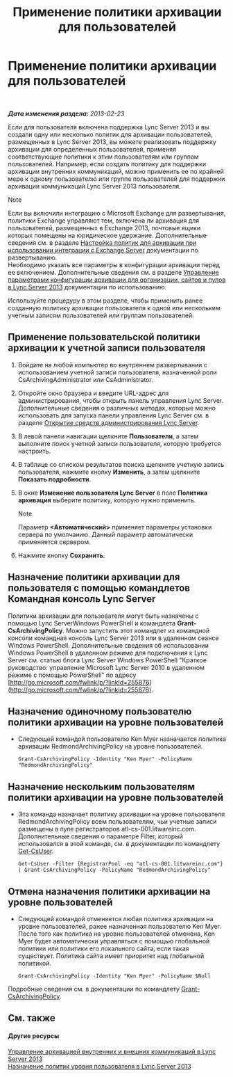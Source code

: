 ﻿---
title: Применение политики архивации для пользователей
TOCTitle: Применение политики архивации для пользователей
ms:assetid: 624a7d3e-389d-403a-97e5-f7bb17023ef3
ms:mtpsurl: https://technet.microsoft.com/ru-ru/library/Gg521004(v=OCS.15)
ms:contentKeyID: 49309953
ms.date: 05/19/2016
mtps_version: v=OCS.15
ms.translationtype: HT
---

# Применение политики архивации для пользователей

 

_**Дата изменения раздела:** 2013-02-23_

Если для пользователя включена поддержка Lync Server 2013 и вы создали одну или несколько политик для архивации пользователей, размещенных в Lync Server 2013, вы можете реализовать поддержку архивации для определенных пользователей, применяя соответствующие политики к этим пользователям или группам пользователей. Например, если создать политику для поддержки архивации внутренних коммуникаций, можно применить ее по крайней мере к одному пользователю или группе пользователей для поддержки архивации коммуникаций Lync Server 2013 пользователя.

> [!note]  
> Если вы включили интеграцию с Microsoft Exchange для развертывания, политики Exchange управляют тем, включена ли архивация для пользователей, размещенных в Exchange 2013, почтовые ящики которых помещены на юридическое удержание. Дополнительные сведения см. в разделе <a href="lync-server-2013-setting-up-policies-for-archiving-when-using-exchange-server-integration.md">Настройка политик для архивации при использовании интеграции с Exchange Server</a> документации по развертыванию.<br />Необходимо указать все параметры в конфигурации архивации перед ее включением. Дополнительные сведения см. в разделе <a href="lync-server-2013-managing-archiving-configuration-options-for-your-organization-sites-and-pools.md">Управление параметрами конфигурации архивации для организации, сайтов и пулов в Lync Server 2013</a> документации по использованию.

Используйте процедуру в этом разделе, чтобы применить ранее созданную политику архивации пользователя к одной или нескольким учетным записям пользователей или группам пользователей.

## Применение пользовательской политики архивации к учетной записи пользователя

1.  Войдите на любой компьютер во внутреннем развертывании с использованием учетной записи пользователя, назначенной роли CsArchivingAdministrator или CsAdministrator.

2.  Откройте окно браузера и введите URL-адрес для администрирования, чтобы открыть панель управления Lync Server. Дополнительные сведения о различных методах, которые можно использовать для запуска панели управления Lync Server см. в разделе [Открытие средств администрирования Lync Server](lync-server-2013-open-lync-server-administrative-tools.md).

3.  В левой панели навигации щелкните **Пользователи**, а затем выполните поиск учетной записи пользователя, которую требуется настроить.

4.  В таблице со списком результатов поиска щелкните учетную запись пользователя, нажмите кнопку **Изменить**, а затем щелкните **Показать подробности**.

5.  В окне **Изменение пользователя Lync Server** в поле **Политика архивация** выберите политику, которую нужно применить.
    
    > [!note]  
    > Параметр <strong>&lt;Автоматический&gt;</strong> применяет параметры установки сервера по умолчанию. Данный параметр автоматически применяется сервером.

6.  Нажмите кнопку **Сохранить**.

## Назначение политики архивации для пользователя с помощью командлетов Командная консоль Lync Server

Политики архивации для пользователя могут быть назначены с помощью Lync ServerWindows PowerShell и командлета **Grant-CsArchivingPolicy**. Можно запустить этот командлет из командной консоли командная консоль Lync Server 2013 или в удаленном сеансе Windows PowerShell. Дополнительные сведения об использовании Windows PowerShell в удаленном режиме для подключения к Lync Server см. статью блога Lync Server Windows PowerShell "Краткое руководство: управление Microsoft Lync Server 2010 в удаленном режиме с помощью PowerShell" по адресу [http://go.microsoft.com/fwlink/p/?linkId=255876](http://go.microsoft.com/fwlink/p/?linkid=255876).

## Назначение одиночному пользователю политики архивации на уровне пользователей

  - Следующей командой пользователю Ken Myer назначается политика архивации RedmondArchivingPolicy на уровне пользователей.
    
        Grant-CsArchivingPolicy -Identity "Ken Myer" -PolicyName "RedmondArchivingPolicy"

## Назначение нескольким пользователям политики архивации на уровне пользователей

  - Эта команда назначает политику архивации на уровне пользователя RedmondArchivingPolicy всем пользователям, чьи учетные записи размещены в пуле регистраторов atl-cs-001.litwareinc.com. Дополнительные сведения о параметре Filter, который использовался в этой команде, см. в документации по командлету [Get-CsUser](https://docs.microsoft.com/en-us/powershell/module/skype/Get-CsUser).
    
        Get-CsUser -Filter {RegistrarPool -eq "atl-cs-001.litwareinc.com"} | Grant-CsArchivingPolicy -PolicyName "RedmondArchivingPolicy"

## Отмена назначения политики архивации на уровне пользователей

  - Следующей командой отменяется любая политика архивации на уровне пользователей, ранее назначенная пользователю Ken Myer. После того как политика на уровне пользователей отменена, Ken Myer будет автоматически управляться с помощью глобальной политики или политики его локального сайта, если такая существует. Политика сайта имеет приоритет над глобальной политикой.
    
        Grant-CsArchivingPolicy -Identity "Ken Myer" -PolicyName $Null

Подробные сведения см. в документации по командлету [Grant-CsArchivingPolicy](https://docs.microsoft.com/en-us/powershell/module/skype/Grant-CsArchivingPolicy).

## См. также

#### Другие ресурсы

[Управление архивацией внутренних и внешних коммуникаций в Lync Server 2013](lync-server-2013-managing-the-archiving-of-internal-and-external-communications.md)  
[Назначение политик уровня пользователя в Lync Server 2013](lync-server-2013-assigning-per-user-policies.md)

